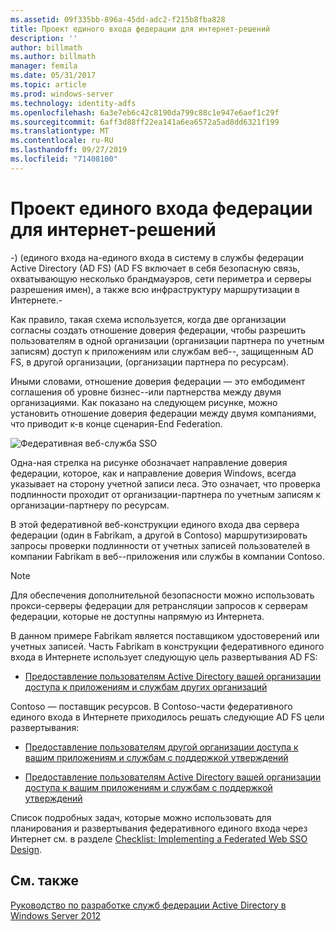 ```yaml
---
ms.assetid: 09f335bb-896a-45dd-adc2-f215b8fba828
title: Проект единого входа федерации для интернет-решений
description: ''
author: billmath
ms.author: billmath
manager: femila
ms.date: 05/31/2017
ms.topic: article
ms.prod: windows-server
ms.technology: identity-adfs
ms.openlocfilehash: 6a3e7eb6c42c8190da799c88c1e947e6aef1c29f
ms.sourcegitcommit: 6aff3d88ff22ea141a6ea6572a5ad8dd6321f199
ms.translationtype: MT
ms.contentlocale: ru-RU
ms.lasthandoff: 09/27/2019
ms.locfileid: "71408100"
---
```

# <a name="federated-web-sso-design"></a>Проект единого входа федерации для интернет-решений

\-\) \(единого входа на\-единого входа в систему в службы федерации Active Directory (AD FS) \(AD FS включает в себя безопасную связь, охватывающую несколько брандмауэров, сети периметра и серверы разрешения имен\), а также всю инфраструктуру маршрутизации в Интернете.\-  
  
Как правило, такая схема используется, когда две организации согласны создать отношение доверия федерации, чтобы разрешить пользователям в одной организации \(организации партнера по учетным записям\) доступ к приложениям или службам веб-\-, защищенным AD FS, в другой организации, \(организации партнера по ресурсам\).  
  
Иными словами, отношение доверия федерации — это ембодимент соглашения об уровне бизнес-\-или партнерства между двумя организациями. Как показано на следующем рисунке, можно установить отношение доверия федерации между двумя компаниями, что приводит к\-в конце сценария\-End Federation.  
  
![Федеративная веб-служба SSO](media/adfs2_FederatedWebSSODesign.gif)  
  
Одна\-ная стрелка на рисунке обозначает направление доверия федерации, которое, как и направление доверия Windows, всегда указывает на сторону учетной записи леса. Это означает, что проверка подлинности проходит от организации-партнера по учетным записям к организации-партнеру по ресурсам.  
  
В этой федеративной веб-конструкции единого входа два сервера федерации \(один в Fabrikam, а другой в Contoso\) маршрутизировать запросы проверки подлинности от учетных записей пользователей в компании Fabrikam в веб-\-приложения или службы в компании Contoso.  
  
> [!NOTE]  
> Для обеспечения дополнительной безопасности можно использовать прокси-серверы федерации для ретрансляции запросов к серверам федерации, которые не доступны напрямую из Интернета.  
  
В данном примере Fabrikam является поставщиком удостоверений или учетных записей. Часть Fabrikam в конструкции федеративного единого входа в Интернете использует следующую цель развертывания AD FS:  
  
-   [Предоставление пользователям Active Directory вашей организации доступа к приложениям и службам других организаций](Provide-Your-Active-Directory-Users-Access-to-the-Applications-and-Services-of-Other-Organizations.md)  
  
Contoso — поставщик ресурсов. В Contoso-части федеративного единого входа в Интернете приходилось решать следующие AD FS цели развертывания:  
  
-   [Предоставление пользователям другой организации доступа к вашим приложениям и службам с поддержкой утверждений](Provide-Users-in-Another-Organization-Access-to-Your-Claims-Aware-Applications-and-Services.md)  
  
-   [Предоставление пользователям Active Directory вашей организации доступа к вашим приложениям и службам с поддержкой утверждений](Provide-Your-Active-Directory-Users-Access-to-Your-Claims-Aware-Applications-and-Services.md)  
  
Список подробных задач, которые можно использовать для планирования и развертывания федеративного единого входа через Интернет см. в разделе [Checklist: Implementing a Federated Web SSO Design](../../ad-fs/deployment/Checklist--Implementing-a-Federated-Web-SSO-Design.md).  
  
## <a name="see-also"></a>См. также
[Руководство по разработке служб федерации Active Directory в Windows Server 2012](AD-FS-Design-Guide-in-Windows-Server-2012.md)
